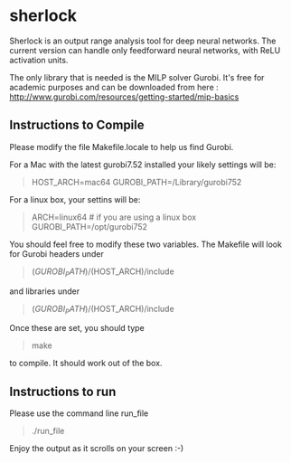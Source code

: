 # sherlock

Sherlock is an output range analysis tool for deep neural networks.
The current version can handle only feedforward neural networks, with
ReLU activation units.

The only library that is needed is the MILP solver Gurobi. It's free
for academic purposes and can be downloaded from here :
http://www.gurobi.com/resources/getting-started/mip-basics


## Instructions to Compile

Please modify the file Makefile.locale to help us find Gurobi.

For a Mac with the latest gurobi7.52 installed your likely settings
will be:

> HOST_ARCH=mac64
> GUROBI_PATH=/Library/gurobi752

For a linux box, your settins will be:

> ARCH=linux64 # if you are using a linux box
> GUROBI_PATH=/opt/gurobi752

You should feel free to modify these two variables. The Makefile will look for Gurobi headers under

> $(GUROBI_PATH)/$(HOST_ARCH)/include

and libraries under

> $(GUROBI_PATH)/$(HOST_ARCH)/include


Once these are set, you should type

> make 

to compile. It should work out of the box.

## Instructions to run

Please use the command line run_file

> ./run_file


Enjoy the output as it scrolls on your screen :-)

